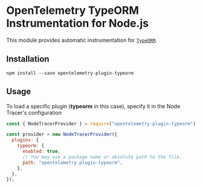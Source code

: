 # OpenTelemetry TypeORM Instrumentation for Node.js

This module provides automatic instrumentation for [`TypeORM`](https://typeorm.io/).

## Installation

```
npm install --save opentelemetry-plugin-typeorm
```

## Usage

To load a specific plugin (**typeorm** in this case), specify it in the Node Tracer's configuration

```js
const { NodeTracerProvider } = require("opentelemetry-plugin-typeorm");

const provider = new NodeTracerProvider({
  plugins: {
    typeorm: {
      enabled: true,
      // You may use a package name or absolute path to the file.
      path: "opentelemetry-plugin-typeorm",
    },
  },
});
```